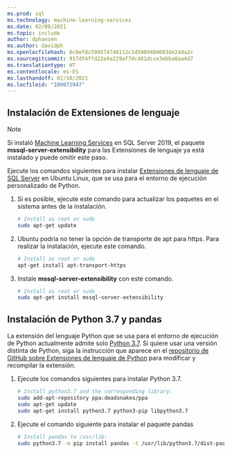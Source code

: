 ```yaml
---
ms.prod: sql
ms.technology: machine-learning-services
ms.date: 02/08/2021
ms.topic: include
author: dphansen
ms.author: davidph
ms.openlocfilehash: 0c0efdc599574748112c1d5909404603de24da2c
ms.sourcegitcommit: 917df4ffd22e4a229af7dc481dcce3ebba0aa4d7
ms.translationtype: HT
ms.contentlocale: es-ES
ms.lasthandoff: 02/10/2021
ms.locfileid: "100072947"
---
```

## <a name="install-language-extensions"></a>Instalación de Extensiones de lenguaje

> [!NOTE]
> Si instaló [Machine Learning Services](../../sql-server-machine-learning-services.md) en SQL Server 2019, el paquete **mssql-server-extensibility** para las Extensiones de lenguaje ya está instalado y puede omitir este paso.

Ejecute los comandos siguientes para instalar [Extensiones de lenguaje de SQL Server](../../../language-extensions/language-extensions-overview.md) en Ubuntu Linux, que se usa para el entorno de ejecución personalizado de Python.

1. Si es posible, ejecute este comando para actualizar los paquetes en el sistema antes de la instalación.

    ```bash
    # Install as root or sudo
    sudo apt-get update
    ```

1. Ubuntu podría no tener la opción de transporte de apt para https. Para realizar la instalación, ejecute este comando.

    ```bash
    # Install as root or sudo
    apt-get install apt-transport-https
    ```

1. Instale **mssql-server-extensibility** con este comando.

    ```bash
    # Install as root or sudo
    sudo apt-get install mssql-server-extensibility
    ```

## <a name="install-python-37-and-pandas"></a>Instalación de Python 3.7 y pandas

La extensión del lenguaje Python que se usa para el entorno de ejecución de Python actualmente admite solo [Python 3.7](https://www.python.org/). Si quiere usar una versión distinta de Python, siga la instrucción que aparece en el [repositorio de GitHub sobre Extensiones de lenguaje de Python](https://github.com/microsoft/sql-server-language-extensions/tree/master/language-extensions/python) para modificar y recompilar la extensión.

1. Ejecute los comandos siguientes para instalar Python 3.7.

    ```bash
    # Install python3.7 and the corresponding library:
    sudo add-apt-repository ppa:deadsnakes/ppa
    sudo apt-get update
    sudo apt-get install python3.7 python3-pip libpython3.7
    ```

1. Ejecute el comando siguiente para instalar el paquete pandas

    ```bash
    # Install pandas to /usr/lib:
    sudo python3.7 -m pip install pandas -t /usr/lib/python3.7/dist-packages
    ```

